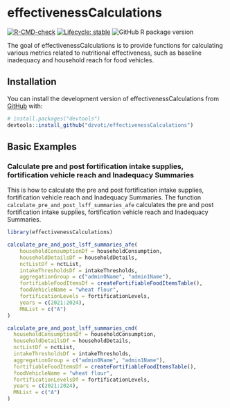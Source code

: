 
<!-- README.md is generated from README.Rmd. Please edit that file -->

# effectivenessCalculations

<!-- badges: start -->

[![R-CMD-check](https://github.com/dzvoti/effectivenessCalculations/actions/workflows/R-CMD-check.yaml/badge.svg)](https://github.com/dzvoti/effectivenessCalculations/actions/workflows/R-CMD-check.yaml)
[![Lifecycle:
stable](https://img.shields.io/badge/lifecycle-stable-brightgreen.svg)](https://lifecycle.r-lib.org/articles/stages.html#stable)
![GitHub R package
version](https://img.shields.io/github/r-package/v/dzvoti/effectivenessCalculations)
<!-- badges: end -->

The goal of effectivenessCalculations is to provide functions for
calculating various metrics related to nutritional effectiveness, such
as baseline inadequacy and household reach for food vehicles.

## Installation

You can install the development version of effectivenessCalculations
from [GitHub](https://github.com/dzvoti/effectivenessCalculations) with:

``` r
# install.packages("devtools")
devtools::install_github("dzvoti/effectivenessCalculations")
```

## Basic Examples

### Calculate pre and post fortification intake supplies, fortification vehicle reach and Inadequacy Summaries

This is how to calculate the pre and post fortification intake supplies,
fortification vehicle reach and Inadequacy Summaries. The function
`calculate_pre_and_post_lsff_summaries_afe` calculates the pre and post
fortification intake supplies, fortification vehicle reach and
Inadequacy Summaries.

``` r
library(effectivenessCalculations)

calculate_pre_and_post_lsff_summaries_afe(
    householdConsumptionDf = householdConsumption,
    householdDetailsDf = householdDetails,
    nctListDf = nctList,
    intakeThresholdsDf = intakeThresholds,
    aggregationGroup = c("admin0Name", "admin1Name"),
    fortifiableFoodItemsDf = createFortifiableFoodItemsTable(),
    foodVehicleName = "wheat flour",
    fortificationLevels = fortificationLevels,
    years = c(2021:2024),
    MNList = c("A")
)
```

``` r
calculate_pre_and_post_lsff_summaries_cnd(
  householdConsumptionDf = householdConsumption,
  householdDetailsDf = householdDetails,
  nctListDf = nctList,
  intakeThresholdsDf = intakeThresholds,
  aggregationGroup = c("admin0Name", "admin1Name"),
  fortifiableFoodItemsDf = createFortifiableFoodItemsTable(),
  foodVehicleName = "wheat flour",
  fortificationLevelsDf = fortificationLevels,
  years = c(2021:2024),
  MNList = c("A")
)
```
